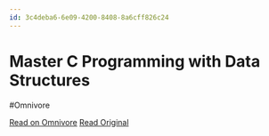 ```yaml
---
id: 3c4deba6-6e09-4200-8408-8a6cff826c24
---
```


# Master C Programming with Data Structures
#Omnivore

[Read on Omnivore](https://omnivore.app/me/https-www-geeksforgeeks-org-courses-c-programming-basic-to-advan-18e38ccbc02)
[Read Original](https://www.geeksforgeeks.org/courses/c-Programming-basic-to-advanced)

